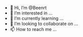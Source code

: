 - 👋 Hi, I’m @Beenrt
- 👀 I’m interested in ...
- 🌱 I’m currently learning ...
- 💞️ I’m looking to collaborate on ...
- 📫 How to reach me ...

<!---
Beenrt/Beenrt is a ✨ special ✨ repository because its `README.md` (this file) appears on your GitHub profile.
You can click the Preview link to take a look at your changes.
--->
